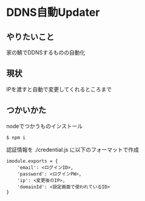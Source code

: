 # DDNS自動Updater

## やりたいこと

家の鯖でDDNSするものの自動化

## 現状

IPを渡すと自動で変更してくれるところまで

## つかいかた

nodeでつかうものインストール
```
$ npm i
```

認証情報を ./credential.js に以下のフォーマットで作成
```
imodule.exports = {
    'email': <ログインID>,
    'password': <ログインPW>,
    'ip': <変更後のIP>,
    'domainId': <設定画面で使われているID>
}
```